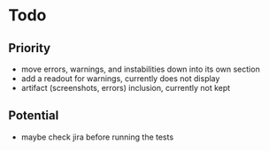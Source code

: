 # Todo

## Priority

- move errors, warnings, and instabilities down into its own section
- add a readout for warnings, currently does not display
- artifact (screenshots, errors) inclusion, currently not kept

## Potential

- maybe check jira before running the tests